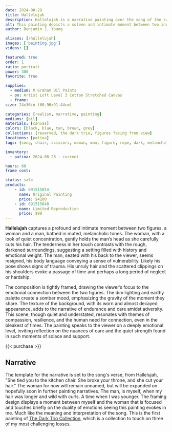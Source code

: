 ```yaml
---
date: 2024-08-29
title: Hallelujah
description: Hallelujah is a narrative painting over the song of the same title, mixed with Ben Young's own personal experiences.
alt: This painting depicts a solemn and intimate moment between two individuals, where a woman is carefully cutting the hair of a man sitting with his back to the viewer, set against a dark, textured background that enhances the emotional depth of the scene.
author: Benjamin J. Young

aliases: [/hallelujah]
images: ['painting.jpg']
videos: []

featured: true
order: 1
ratio: portrait
power: 300
favorite: true

supplies:
  - medium: M Graham Oil Paints
  - on: Artist Loft Level 3 Cotton Stretched Canvas
  - frame: 
size: 24x36in (60.96x91.44cm)

categories: [realism, narrative, painting]
mediums: [oil]
materials: [canvas]
colors: [black, blue, tan, brown, grey]
collections: [reserved, the dark trio, figures facing from view]
locations: [patina]
tags: [song, chair, scissors, woman, man, figure, rope, dark, melancholy, sad, tied, bound, broken, intimate, fixing, trauma, cut, indoors, warm, ben, fat, loss, number five]

inventory:
  - patina: 2024-08-28 - current

hours: 60
frame cost: 

status: sale
products:
    - id: 691515054
      name: Original Painting
      price: $4200
    - id: 691515048
      name: Limited Reproduction
      price: $99
---
```


**Hallelujah** captures a profound and intimate moment between two figures, a woman and a man, bathed in muted, melancholic tones. The woman, with a look of quiet concentration, gently holds the man’s head as she carefully cuts his hair. The tenderness in her touch contrasts with the rough, darkened surroundings, suggesting a setting filled with history and emotional weight. The man, seated with his back to the viewer, seems resigned, his body language conveying a sense of vulnerability. Likely his pose shows signs of trauma. His unruly hair and the scattered clippings on his shoulders evoke a passage of time and perhaps a long period of neglect or hardship.

The composition is tightly framed, drawing the viewer’s focus to the emotional connection between the two figures. The dim lighting and earthy palette create a somber mood, emphasizing the gravity of the moment they share. The texture of the background, with its worn and almost decayed appearance, adds to the narrative of endurance and care amidst adversity. This scene, though quiet and understated, resonates with themes of compassion, resilience, and the human need for connection, even in the bleakest of times. The painting speaks to the viewer on a deeply emotional level, inviting reflection on the nuances of care and the quiet strength found in such moments of solace and support.

{{< purchase >}}

## Narrative ##

The template for the narrative is set to the song's verse, from Hallelujah, "She tied you to the kitchen chair. She broke your throne, and she cut your hair." The woman for now will remain unnamed, but will be expanded on hopefully soon in further painting narratives. The man, is myself, when my hair was longer and wild with curls. A time when I was younger. The framing design displays a moment between myself and the woman that is focused and touches briefly on the duality of emotions seeing this painting evokes in me. Much like the meaning and interpretation of the song. This is the first painting of [The Dark Trio Collection](/collections/the-dark-trio), which is a collection to touch on three of my most challenging losses.
